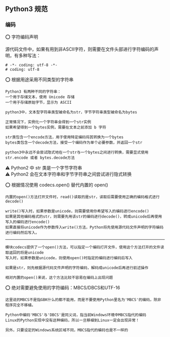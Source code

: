 ## Python3 规范

### 编码

:o: 字符编码声明

源代码文件中，如果有用到非ASCII字符，则需要在文件头部进行字符编码的声明，有多种写法：

    # -*- coding: utf-8 -*-
    # coding: utf-8

:o: 根据用途采用不同类型的字符串

    Python3 有两种不同的字符串：
    一个用于存储文本，使用 Unicode 存储
    一个用于存储原始字节，显示为 ASCII
    
    python3中，文本型字符串类型被命名为str，字节字符串类型被命名为bytes
    
    正常情况下，实例化一个字符串会得到一个str实例
    如果希望得到一个bytes实例，需要在文本之前添加 b 字符
    
    str类包含一个encode方法，用于使用特定编码将其转换为一个bytes
    bytes类包含一个decode方法，接受一个编码作为单个必要参数，并返回一个str
    
    python3中永远不会尝试隐式地在一个str与一个bytes之间进行转换，需要显式使用str.encode 或者 bytes.decode方法

:warning: Python2 中 str 类是一个字节字符串  
:warning: Python2 会在文本字符串和字节字符串之间尝试进行隐式转换

:o: 根据情况使用 codecs.open() 替代内置的 open()

    内置的open()方法打开文件时，read()读取的是str，读取后需要使用正确的编码格式进行decode()
    
    write()写入时，如果参数是unicode，则需要使用你希望写入的编码进行encode()
    如果是其他编码格式的str，则需要先用该str的编码进行decode()，转成unicode后再使用写入的编码进行encode()
    如果直接将unicode作为参数传入write()方法，Python将先使用源代码文件声明的字符编码进行编码然后写入。

---

    模块codecs提供了一个open()方法，可以指定一个编码打开文件，使用这个方法打开的文件读取返回的将是unicode
    写入时，如果参数是unicode，则使用open()时指定的编码进行编码后写入
    
    如果是str，则先根据源代码文件声明的字符编码，解码成unicode后再进行前述操作
    
    相对内置的open()来说，这个方法比较不容易在编码上出现问题

:o: 绝对需要避免使用的字符编码：MBCS/DBCS和UTF-16

    这里说的MBCS不是指GBK什么的都不能用，而是不要使用Python里名为'MBCS'的编码，除非程序完全不移植。
    
    Python中编码'MBCS'与'DBCS'是同义词，指当前Windows环境中MBCS指代的编码
    Linux的Python实现中没有这种编码，所以一旦移植到Linux一定会出现异常！
    
    另外，只要设定的Windows系统区域不同，MBCS指代的编码也是不一样的




